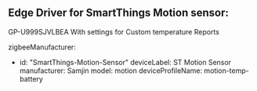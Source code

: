 ## Edge Driver for SmartThings Motion sensor:

GP-U999SJVLBEA
With settings for Custom temperature Reports

zigbeeManufacturer:
  - id: "SmartThings-Motion-Sensor"
    deviceLabel: ST Motion Sensor
    manufacturer: Samjin
    model: motion
    deviceProfileName: motion-temp-battery
